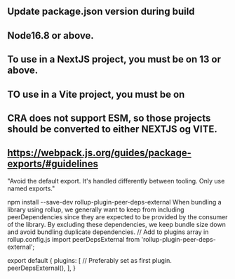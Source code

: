 ## Update package.json version during build

## Node16.8 or above.

## To use in a NextJS project, you must be on 13 or above.

## TO use in a Vite project, you must be on

## CRA does not support ESM, so those projects should be converted to either NEXTJS og VITE.

## https://webpack.js.org/guides/package-exports/#guidelines

"Avoid the default export. It's handled differently between tooling. Only use named exports."

npm install --save-dev rollup-plugin-peer-deps-external
When bundling a library using rollup, we generally want to keep from including peerDependencies since they are expected to be provided by the consumer of the library. By excluding these dependencies, we keep bundle size down and avoid bundling duplicate dependencies.
// Add to plugins array in rollup.config.js
import peerDepsExternal from 'rollup-plugin-peer-deps-external';

export default {
plugins: [
// Preferably set as first plugin.
peerDepsExternal(),
],
}
